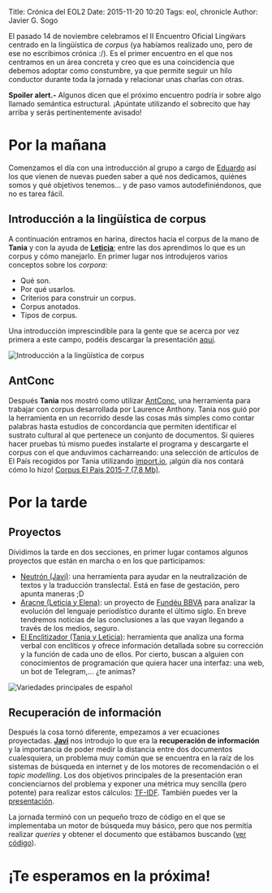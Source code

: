 Title: Crónica del EOL2
Date: 2015-11-20 10:20
Tags: eol, chronicle
Author: Javier G. Sogo

El pasado 14 de noviembre celebramos el II Encuentro Oficial Lingẅars centrado en la lingüística de *corpus* (ya habíamos realizado uno,
pero de ese no escribimos crónica :/). Es el primer encuentro en el que nos centramos en un área concreta y creo que es una
coincidencia que debemos adoptar como constumbre, ya que permite seguir un hilo conductor durante toda la jornada y relacionar
unas charlas con otras.

**Spoiler alert.-** Algunos dicen que el próximo encuentro podría ir sobre algo llamado semántica estructural. ¡Apúntate utilizando
el sobrecito que hay arriba y serás pertinentemente avisado!


# Por la mañana

Comenzamos el día con una introducción al grupo a cargo de [Eduardo](https://twitter.com/ebaste) así los que vienen de nuevas
pueden saber a qué nos dedicamos, quiénes somos y qué objetivos tenemos... y de paso vamos autodefiniéndonos, que no es tarea fácil.

## Introducción a la lingüística de corpus

A continuación entramos en harina, directos hacia el corpus de la mano de **Tania** y con la ayuda de **[Leticia](https://twitter.com/nimbusaeta)**;
entre las dos aprendimos lo que es un corpus y cómo manejarlo. En primer lugar nos introdujeros varios conceptos sobre los *corpora*:

* Qué son.
* Por qué usarlos.
* Criterios para construir un corpus.
* Corpus anotados.
* Tipos de corpus.

Una introducción imprescindible para la gente que se acerca por vez primera a este campo, podéis descargar la presentación
[aquí]({filename}/pdfs/eol-2-intro_to_corpus.pdf).

![Introducción a la lingüística de corpus]({filename}/images/lw-043.jpg)

## AntConc

Después **Tania** nos mostró como utilizar [AntConc](http://www.laurenceanthony.net/software.html), una herramienta para
trabajar con corpus desarrollada por Laurence Anthony. Tania nos guió por la herramienta en un recorrido desde las cosas
más simples como contar palabras hasta estudios de concordancia que permiten identificar el sustrato cultural al que 
pertenece un conjunto de documentos.
Si quieres hacer pruebas tú mismo puedes instalarte el programa y descargarte el corpus con el que anduvimos cacharreando:
una selección de artículos de El País recogidos por Tania utilizando [import.io](https://import.io/), ¡algún día nos contará 
cómo lo hizo! [Corpus El Pais 2015-7 (7,8 Mb)]({filename}/pdfs/eol-2-corpus-Pais_2015_7.zip).


# Por la tarde

## Proyectos
Dividimos la tarde en dos secciones, en primer lugar contamos algunos proyectos que están en marcha o en los que participamos:

* [Neutrón (Javi)]({filename}/pdfs/eol-2-neutron.pdf): una herramienta para ayudar en la neutralización de textos y la
traducción translectal. Está en fase de gestación, pero apunta maneras ;D
* [Aracne (Leticia y Elena)]({filename}/pdfs/eol-2-aracne.pdf): un proyecto de [Fundéu BBVA](http://www.fundeu.es/) para analizar la
evolución del lenguaje periodístico durante el último siglo. En breve tendremos noticias de las conclusiones a las que vayan
llegando a través de los medios, seguro.
* [El Enclitizador (Tania y Leticia)]({filename}/pdfs/eol-2-encliticos.pdf): herramienta que analiza una forma verbal con
enclíticos y ofrece información detallada sobre su corrección y la función de cada uno de ellos. Por cierto, buscan a alguien
con conocimientos de programación que quiera hacer una interfaz: una web, un bot de Telegram,... ¿te animas?

![Variedades principales de español]({filename}/images/lw-044.png)

## Recuperación de información
Después la cosa tornó diferente, empezamos a ver ecuaciones proyectadas. **[Javi](https://twitter.com/jgsogo)**
nos introdujo lo que era la **recuperación de información** y la importancia de poder medir la distancia entre
dos documentos cualesquiera, un problema muy común que se encuentra en la raíz de los sistemas de búsqueda
en internet y de los motores de recomendación o el *topic modelling*. Los dos objetivos principales de la
presentación eran concienciarnos del problema y exponer una métrica muy sencilla (pero potente) para realizar
estos cálculos: [TF-IDF](https://en.wikipedia.org/wiki/Tf%E2%80%93idf). También puedes ver
la [presentación]({filename}/pdfs/eol-2-information_retrieval.pdf).

La jornada terminó con un pequeño trozo de código en el que se implementaba un motor de búsqueda muy básico, pero
que nos permitía realizar *queries* y obtener el documento que estábamos buscando 
([ver código](https://gist.github.com/jgsogo/61975297ff6ca3f01a71)).


# ¡Te esperamos en la próxima!


